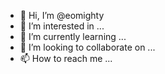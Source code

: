 - 👋 Hi, I’m @eomighty
- 👀 I’m interested in ...
- 🌱 I’m currently learning ...
- 💞️ I’m looking to collaborate on ...
- 📫 How to reach me ...

<!---
eomighty/eomighty is a ✨ special ✨ repository because its `README.md` (this file) appears on your GitHub profile.
You can click the Preview link to take a look at your changes.
--->
